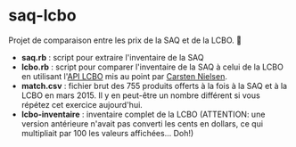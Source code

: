 # saq-lcbo
Projet de comparaison entre les prix de la SAQ et de la LCBO. :wine_glass:

- **saq.rb** : script pour extraire l'inventaire de la SAQ
- **lcbo.rb** : script pour comparer l'inventaire de la SAQ à celui de la LCBO en utilisant l'[API LCBO](https://lcboapi.com/) mis au point par [Carsten Nielsen](http://heycarsten.com/).
- **match.csv** : fichier brut des 755 produits offerts à la fois à la SAQ et à la LCBO en mars 2015. Il y en peut-être un nombre différent si vous répétez cet exercice aujourd'hui.
- **lcbo-inventaire** : inventaire complet de la LCBO (ATTENTION: une version antérieure n'avait pas converti les cents en dollars, ce qui multipliait par 100 les valeurs affichées... Doh!)
